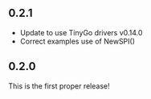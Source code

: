 0.2.1
---

- Update to use TinyGo drivers v0.14.0
- Correct examples use of NewSPI()

0.2.0
---

This is the first proper release!
